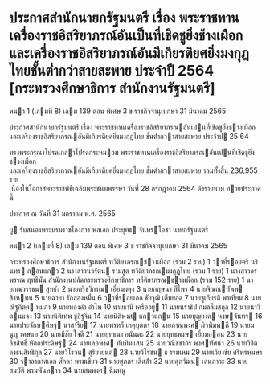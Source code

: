 
# ประกาศสำนักนายกรัฐมนตรี เรื่อง พระราชทานเครื่องราชอิสริยาภรณ์อันเป็นที่เชิดชูยิ่งช้างเผือกและเครื่องราชอิสริยาภรณ์อันมีเกียรติยศยิ่งมงกุฎไทยชั้นต่ำกว่าสายสะพาย ประจำปี 2564 [กระทรวงศึกษาธิการ สำนักงานรัฐมนตรี]
      
      

      
      

 หนา    1 (เลมที่    8) 
เลม    139   ตอน  พิเศษ   3   ข ราชกิจจานุเบกษา 31   มีนาคม   2565 
 
 
ประกาศสํานักนายกรัฐมนตรี 
เรื่อง  พระราชทานเครื่องราชอิสริยาภรณอันเปนที่เชิดชูยิ่งชางเผือก 
และเครื่องราชอิสริยาภรณอันมีเกียรติยศยิ่งมงกุฎไทย 
ชั้นต่ํากวาสายสะพาย 
ประจําป  25   64 
 
 
ทรงพระกรุณาโปรดเกลาโปรดกระหมอม   พระราชทานเครื่องราชอิสริยาภรณอันเปนที่เชิดชูยิ่งชางเผือก   
และเครื่องราชอิสริยาภรณอันมีเกียรติยศยิ่งมงกุฎไทย  ชั้นต่ํากวาสายสะพาย  รวมทั้งสิ้น  236,955  ราย   
เนื่องในโอกาสพระราชพิธีเฉลิมพระชนมพรรษา  วันที่  28  กรกฎาคม  2564  ดังรายนาม ทายประกาศนี้ 
 
ประกาศ  ณ  วันที่  31  มกราคม  พ.ศ.    2565 
 
ผู รับสนองพระบรมราชโองการ 
พลเอก ประยุทธ  จันทรโอชา 
นายกรัฐมนตรี 

 หนา    2 (เลมที่    8) 
เลม    139   ตอน  พิเศษ   3   ข ราชกิจจานุเบกษา 31   มีนาคม   2565 
 
 
กระทรวงศึกษาธิการ 
สํานักงานรัฐมนตรี 
ทวีติยาภรณชางเผือก  (รวม   2  ราย) 
 1 วาที่รอยตรี นรินทร  กอนแกว  2 นางสาวนวรัตน  รามสูต 
ทวีติยาภรณมงกุฎไทย  (รวม  1  ราย) 
1  นางสาวอรพรรณ  ฤทธิ์มั่น 
สํานักงานปลัดกระทรวงศึกษาธิการ 
ทวีติยาภรณชางเผือก  (รวม   152  ราย) 
 1 นายกณวรรธน  สุทธัง 
 2 นายกริชวิกรณ  เอี่ยมผดุง 
 3 นายกฤษนา  สีไพร 
 4 นายจิณณทัพพ  สิงหทน 
 5 นายฉายา  รักสองหมื่น 
 6 วาที่รอยเอก ชัยวุฒิ  เต็มยอด 
 7 นายชูเกียรติ  พาเทียม 
 8 นายณัฐกิตต  ทุมภา 
 9 นายทองคํา  อําไพ 
 10 นายธานี  เครืออยู 
 11 นายนราธิป  กมลลิ้มสกุล 
 12 นายนาวี  ตนแจง 
 13 นายนิติเทพ  ชูอิฐจีน 
 14 นายนิติพงศ  แกวแกน 
 15 นายบุญยงค  หงษจันทร 
 16 นายประจักษศิษฐ  นาสารีย 
 17 นายพรทวี  เกตุบุตตา 
 18 นายภาณุพงศ  ผิวพิมพดี 
 19 นายมนูญ  เศษแอ 
 20 นายมีชัย  ใจดี 
 21 นายยุทธนา  อนันตะ 
 22 นายยุทธพงษ  เยี่ยมออน 
 23 นายลิขสิทธิ์  หัตถประดิษฐ 
 24 นายเลอพงศ  ทับทิมแสน 
 25 นายวณิชชากร  พงศทัศนา 
 26 นายวิชิต  คงธนสิทธิกุล 
 27 นายวิโรจน  สุริยายนต 
 28 นายวิโรชน  ธ   รรมเหม 
 29 นายเวียงชัย  ศรีพรหมษา 
 30 จาอากาศเอก ศักดา  พรมเขียว 
 31 นายศุภกร  เลิศล้ํา 
 32 นายศุภวัฒน  เคนภาวะ 
 33 นายสมบัติ  พรมพันหาว 
 34 นายสมพงศ  ฉิมหนู 